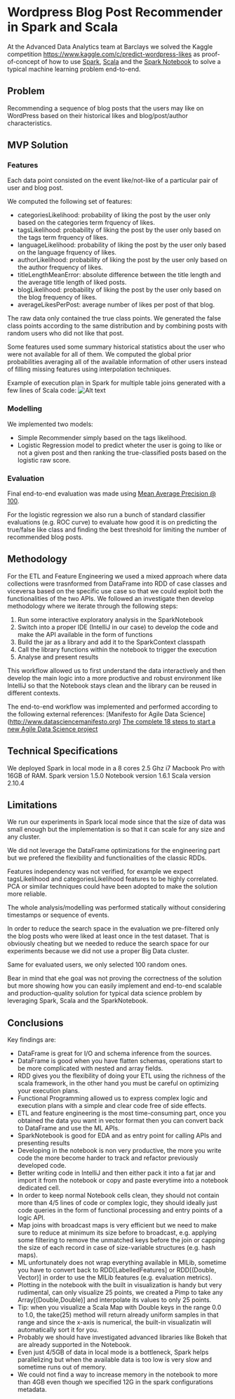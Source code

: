 # Wordpress Blog Post Recommender in Spark and Scala

At the Advanced Data Analytics team at Barclays we solved the Kaggle competition https://www.kaggle.com/c/predict-wordpress-likes as proof-of-concept of how to use [Spark](https://github.com/apache/spark), [Scala](https://github.com/scala/scala) and the [Spark Notebook](https://github.com/andypetrella/spark-notebook) to solve a typical machine learning problem end-to-end.

## Problem

Recommending a sequence of blog posts that the users may like on WordPress based on their historical likes and blog/post/author characteristics.

## MVP Solution

### Features

Each data point consisted on the event like/not-like of a particular pair of user and blog post.

We computed the following set of features:
* categoriesLikelihood: probability of liking the post by the user only based on the categories term frquency of likes.
* tagsLikelihood: probability of liking the post by the user only based on the tags term frquency of likes.
* languageLikelihood: probability of liking the post by the user only based on the language frquency of likes.
* authorLikelihood: probability of liking the post by the user only based on the author frequency of likes.
* titleLengthMeanError: absolute difference between the title length and the average title length of liked posts.
* blogLikelihood: probability of liking the post by the user only based on the blog frequency of likes.
* averageLikesPerPost: average number of likes per post of that blog.

The raw data only contained the true class points. We generated the false class points according to the same distribution and by combining posts with random users who did not like that post.

Some features used some summary historical statistics about the user who were not available for all of them. We computed the global prior probabilities averaging all of the available information of other users instead of filling missing features using interpolation techniques.

Example of execution plan in Spark for multiple table joins generated with a few lines of Scala code:
![Alt text](/../master/execution-plan-feature-engineering.png?raw=true "Example of execution plan in Spark for multiple table joins")

### Modelling

We implemented two models:
* Simple Recommender simply based on the tags likelihood.
* Logistic Regression model to predict wheter the user is going to like or not a given post and then ranking the true-classified posts based on the logistic raw score.
 
### Evaluation
Final end-to-end evaluation was made using [Mean Average Precision @ 100](https://www.kaggle.com/wiki/MeanAveragePrecision).

For the logistic regression we also run a bunch of standard classifier evaluations (e.g. ROC curve) to evaluate how good it is on predicting the true/false like class and finding the best threshold for limiting the number of recommended blog posts.

## Methodology

For the ETL and Feature Engineering we used a mixed approach where data collections were trasnformed from DataFrame into RDD of case classes and viceversa based on the specific use case so that we could exploit both the functionalities of the two APIs.
We followed an investigate then develop methodology where we iterate through the following steps:

1. Run some interactive exploratory analysis in the SparkNotebook
2. Switch into a proper IDE (IntelliJ in our case) to develop the code and make the API available in the form of functions
3. Build the jar as a library and add it to the SparkContext classpath
4. Call the library functions within the notebook to trigger the execution
5. Analyse and present results
 
This workflow allowed us to first understand the data interactively and then develop the main logic into a more productive and robust environment like IntelliJ so that the Notebook stays clean and the library can be reused in different contexts.

The end-to-end workflow was implemented and performed according to the following external references:
[Manifesto for Agile Data Science] (http://www.datasciencemanifesto.org)
[The complete 18 steps to start a new Agile Data Science project](https://datasciencevademecum.wordpress.com/2015/11/12/the-complete-18-steps-to-start-a-new-agile-data-science-project/)

## Technical Specifications

We deployed Spark in local mode in a 8 cores 2.5 Ghz i7 Macbook Pro with 16GB of RAM.
Spark version 1.5.0
Notebook version 1.6.1
Scala version 2.10.4

## Limitations

We run our experiments in Spark local mode since that the size of data was small enough but the implementation is so that it can scale for any size and any cluster.

We did not leverage the DataFrame optimizations for the engineering part but we prefered the flexibility and functionalities of the classic RDDs.

Features independency was not verified, for example we expect tagsLikelihood and categoriesLikelihood features to be highly correlated. PCA or similar techniques could have been adopted to make the solution more reliable.

The whole analysis/modelling was performed statically without considering timestamps or sequence of events.

In order to reduce the search space in the evaluation we pre-filtered only the blog posts who were liked at least once in the test dataset. That is obviously cheating but we needed to reduce the search space for our experiments because we did not use a proper Big Data cluster.

Same for evaluated users, we only selected 100 random ones.

Bear in mind that ehe goal was not proving the correctness of the solution but more showing how you can easily implement and end-to-end scalable and production-quality solution for typical data science problem by leveraging Spark, Scala and the SparkNotebook.

## Conclusions

Key findings are:

* DataFrame is great for I/O and schema inference from the sources.
* DataFrame is good when you have flatten schemas, operations start to be more complicated with nested and array fields.
* RDD gives you the flexibility of doing your ETL using the richness of the scala framework, in the other hand you must be careful on optimizing your execution plans.
* Functional Programming allowed us to express complex logic and execution plans with a simple and clear code free of side effects.
* ETL and feature engineering is the most time-consuming part, once you obtained the data you want in vector format then you can convert back to DataFrame and use the ML APIs.
* SparkNotebook is good for EDA and as entry point for calling APIs and presenting results
* Developing in the notebook is non very productive, the more you write code the more become harder to track and refactor previously developed code. 
* Better writing code in IntelliJ and then either pack it into a fat jar and import it from the notebook or copy and paste everytime into a notebook dedicated cell.
* In order to keep normal Notebook cells clean, they should not contain more than 4/5 lines of code or complex logic, they should ideally just code queries in the form of functional processing and entry points of a logic API.
* Map joins with broadcast maps is very efficient but we need to make sure to reduce at minimum its size before to broadcast, e.g. applying some filtering to remove the unmatched keys before the join or capping the size of each record in case of size-variable structures (e.g. hash maps).
* ML unfortunately does not wrap everything available in MlLib, sometime you have to convert back to RDD[LabelledFeatures] or RDD[(Double, Vector)] in order to use the MlLib features (e.g. evaluation metrics).
* Plotting in the notebook with the built in visualization is handy but very rudimental, can only visualize 25 points, we created a Pimp to take any Array[(Double,Double)] and interpolate its values to only 25 points.
* Tip: when you visualize a Scala Map with Double keys in the range 0.0 to 1.0, the take(25) method will return already uniform samples in that range and since the x-axis is numerical, the built-in visualizatin will automatically sort it for you.
* Probably we should have investigated advanced libraries like Bokeh that are already supported in the Notebook.
* Even just 4/5GB of data in local mode is a bottleneck, Spark helps parallelizing but when the available data is too low is very slow and sometime runs out of memory.
* We could not find a way to increase memory in the notebook to more than 4GB even though we specified 12G in the spark configurations metadata.
